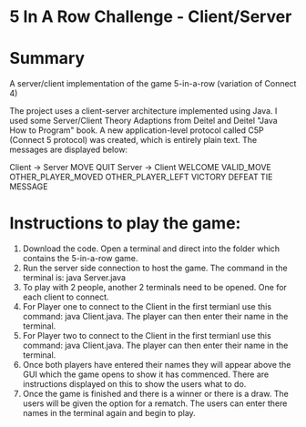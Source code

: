 # 5 In A Row Challenge - Client/Server
# Summary
A server/client implementation of the game 5-in-a-row (variation of Connect 4)

The project uses a client-server architecture implemented using Java. I used some Server/Client Theory Adaptions from Deitel and Deitel "Java How to Program" book. A new application-level protocol called C5P (Connect 5 protocol) was created, which is entirely plain text. The messages are displayed below:

Client -> Server MOVE <n> QUIT
Server -> Client WELCOME <char> VALID_MOVE OTHER_PLAYER_MOVED <n>
          OTHER_PLAYER_LEFT VICTORY DEFEAT TIE MESSAGE <text>

# Instructions to play the game:
1. Download the code. Open a terminal and direct into the folder which contains the 5-in-a-row game.
2. Run the server side connection to host the game. The command in the terminal is: java Server.java
3. To play with 2 people, another 2 terminals need to be opened. One for each client to connect.
4. For Player one to connect to the Client in the first termianl use this command: java Client.java. The player can then enter their name in the terminal.
5. For Player two to connect to the Client in the first termianl use this command: java Client.java. The player can then enter their name in the terminal.
6. Once both players have entered their names they will appear above the GUI which the game opens to show it has commenced. There are instructions displayed on this to show the users what to do.
7. Once the game is finished and there is a winner or there is a draw. The users will be given the option for a rematch. The users can enter there names in the terminal again and begin to play.
